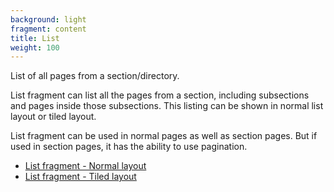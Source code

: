 ```yaml
---
background: light
fragment: content
title: List
weight: 100
---
```


List of all pages from a section/directory.

<!--more-->

List fragment can list all the pages from a section, including subsections and
pages inside those subsections. This listing can be shown in normal list layout
or tiled layout.

List fragment can be used in normal pages as well as section pages. But if used
in section pages, it has the ability to use pagination.

- [List fragment - Normal layout](#list)
- [List fragment - Tiled layout](#list-tiled)

